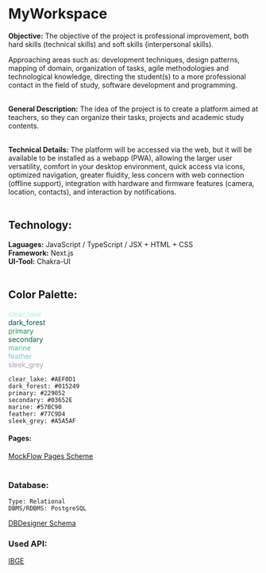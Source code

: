 
# MyWorkspace


**Objective:** The objective of the project is professional improvement, both hard skills (technical skills) and soft skills (interpersonal skills).  

Approaching areas such as: development techniques, design patterns, mapping of domain, organization of tasks, agile methodologies and technological knowledge, directing the student(s) to a more professional contact in the field of study, software development and programming.
<br/><br/>

**General Description:** The idea of ​​the project is to create a platform aimed at teachers, so they can organize their tasks, projects and academic study contents.
<br/><br/>

**Technical Details:** The platform will be accessed via the web, but it will be available to be installed as a webapp (PWA), allowing the larger user versatility, comfort in your desktop environment, quick access via icons, optimized navigation, greater fluidity, less concern with web connection (offline support), integration with hardware and firmware features (camera, location, contacts), and interaction by notifications.
<br/><br/>

## Technology:
**Laguages:** JavaScript / TypeScript / JSX + HTML + CSS  
**Framework:** Next.js  
**UI-Tool:** Chakra-UI
<br/><br/>

## Color Palette:
<span style="color:#AEF0D1">clear_lake</span><br>
<span style="color:#015249">dark_forest</span><br>
<span style="color:#229052">primary</span><br>
<span style="color:#03652E">secondary</span><br>
<span style="color:#57BC90">marine</span><br>
<span style="color:#77C9D4">feather</span><br>
<span style="color:#A5A5AF">sleek_grey</span>

```
clear_lake: #AEF0D1
dark_forest: #015249
primary: #229052
secondary: #03652E
marine: #57BC90
feather: #77C9D4
sleek_grey: #A5A5AF
```

#### Pages:
[MockFlow Pages Scheme](https://wireframepro.mockflow.com/view/M6865e8225ab76c72f2773456e696b6fa1626432534880)
<br><br>

### Database:
	Type: Relational
	DBMS/RDBMS: PostgreSQL
[DBDesigner Schema](https://dbdesigner.page.link/iNEUbGRhqXn19HYz9)
<br>

### Used API:
[IBGE](https://servicodados.ibge.gov.br/api/docs)
